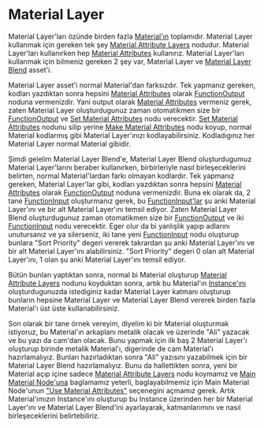 # Material Layer

Material Layer'ları özünde birden fazla [Material'ın](../Material) toplamıdır. Material Layer kullanmak için gereken tek şey [Material Attribute Layers](../../Editörler/Materyal%20Editörü/Nodlar#materialattributelayers) nodudur. Material Layer'ları kullanırken hep [Material Attributes](../../Editörler/Materyal%20Editörü/Terimler%20Sözlügü#material-attributes) kullanırız. Material Layer'ları kullanmak için bilmeniz gereken 2 şey var, Material Layer ve [Material Layer Blend](../Material%20Layer%20Blend) asset'i.

Material Layer asset'i normal Material'dan farksızdır. Tek yapmanız gereken, kodları yazdıktan sonra hepsini [Material Attributes](../../Editörler/Materyal%20Editörü/Terimler%20Sözlügü#material-attributes) olarak [FunctionOutput](../../Editörler/Materyal%20Editörü/Nodlar#functionoutput-%EF%B8%8F%EF%B8%8F%EF%B8%8F%EF%B8%8F%EF%B8%8F%EF%B8%8F) noduna vermenizdir. Yani output olarak [Material Attributes](../../Editörler/Materyal%20Editörü/Terimler%20Sözlügü#material-attributes) vermeniz gerek, zaten Material Layer oluşturdugunuz zaman otomatikmen size bir [FunctionOutput](../../Editörler/Materyal%20Editörü/Nodlar#functionoutput-%EF%B8%8F%EF%B8%8F%EF%B8%8F%EF%B8%8F%EF%B8%8F%EF%B8%8F) ve [Set Material Attributes](../../Editörler/Materyal%20Editörü/Nodlar#setmaterialattributes-%EF%B8%8F) nodu verecektir. [Set Material Attributes](../../Editörler/Materyal%20Editörü/Nodlar#setmaterialattributes-%EF%B8%8F) nodunu silip yerine [Make Material Attributes](../../Editörler/Materyal%20Editörü/Nodlar#makematerialattributes-%EF%B8%8F%EF%B8%8F%EF%B8%8F%EF%B8%8F%EF%B8%8F%EF%B8%8F) nodu koyup, normal Material kodlarmış gibi Material Layer'ınızı kodlayabilirsiniz. Kodladıgınız her Material Layer normal Material gibidir.

Şimdi gelelim Material Layer Blend'e, Material Layer Blend oluşturdugumuz Material Layer'larını beraber kullanırken, birbirleriyle nasıl birleşeceklerini belirten, normal Material'lardan farkı olmayan kodlardır. Tek yapmanız gereken, Material Layer'lar gibi, kodları yazdıktan sonra hepsini [Material Attributes](../../Editörler/Materyal%20Editörü/Terimler%20Sözlügü#material-attributes) olarak [FunctionOutput](../../Editörler/Materyal%20Editörü/Nodlar#functionoutput-%EF%B8%8F%EF%B8%8F%EF%B8%8F%EF%B8%8F%EF%B8%8F%EF%B8%8F) noduna vermenizdir. Buna ek olarak da, 2 tane [FunctionInput](../../Editörler/Materyal%20Editörü/Nodlar#functioninput-%EF%B8%8F%EF%B8%8F%EF%B8%8F%EF%B8%8F%EF%B8%8F%EF%B8%8F) oluşturmanız gerek, bu [FunctionInput'lar](../../Editörler/Materyal%20Editörü/Nodlar#functioninput-%EF%B8%8F%EF%B8%8F%EF%B8%8F%EF%B8%8F%EF%B8%8F%EF%B8%8F) şu anki Material Layer'ını ve bir alt Material Layer'ını temsil ediyor. Zaten Material Layer Blend oluşturdugunuz zaman otomatikmen size bir [FunctionOutput](../../Editörler/Materyal%20Editörü/Nodlar#functionoutput-%EF%B8%8F%EF%B8%8F%EF%B8%8F%EF%B8%8F%EF%B8%8F%EF%B8%8F) ve iki [FunctionInput](../../Editörler/Materyal%20Editörü/Nodlar#functioninput-%EF%B8%8F%EF%B8%8F%EF%B8%8F%EF%B8%8F%EF%B8%8F%EF%B8%8F) nodu verecektir. Eger olur da bi yanlışlık yapıp adlarını unutursanız ve ya silerseniz, iki tane yeni [FunctionInput](../../Editörler/Materyal%20Editörü/Nodlar#functioninput-%EF%B8%8F%EF%B8%8F%EF%B8%8F%EF%B8%8F%EF%B8%8F%EF%B8%8F) nodu oluşturup bunlara "Sort Priority" degeri vererek takrardan şu anki Material Layer'ını ve bir alt Material Layer'ını alabilirsiniz. "Sort Priority" degeri 0 olan alt Material Layer'ını, 1 olan şu anki Material Layer'ını temsil ediyor.

Bütün bunları yaptıktan sonra, normal bi Material oluşturup [Material Attribute Layers](../../Editörler/Materyal%20Editörü/Nodlar#materialattributelayers) nodunu koyduktan sonra, artık bu Material'ın [Instance'ını](../Material%20Instance) oluşturdugunuzda istediginiz kadar Material Layer katmanı oluşturup bunların hepsine Material Layer ve Material Layer Blend vererek birden fazla Material'ı üst üste kullanabilirsiniz.

Son olarak bir tane örnek vereyim, diyelim ki bir Material oluşturmak istiyoruz, bu Material'ın arkaplanı metalik olacak ve üzerinde "Ali" yazacak ve bu yazı da cam'dan olacak. Bunu yapmak için ilk baş 2 Material Layer'ı oluşturup birinde metalik Material'ı, digerinde de cam Material'ı hazırlamalıyız. Bunları hazırladıktan sonra "Ali" yazısını yazabilmek için bir Material Layer Blend hazırlamalıyız. Bunu da hallettikten sonra, yeni bir Material açıp içine sadece [Material Attribute Layers](../../Editörler/Materyal%20Editörü/Nodlar#materialattributelayers) nodu koymamız ve [Main Material Node'una](../../Editörler/Materyal%20Editörü/Graph/Main%20Material%20Node) baglamamız yeterli, baglayabilmemiz için Main Material Node'unun ["Use Material Attributes"](../../Editörler/Materyal%20Editörü/Graph/Main%20Material%20Node#use-material-attributes) seçenegini açmamız gerek. Artık Material'ımızın Instance'ını oluşturup bu Instance üzerinden her bir Material Layer'ını ve Material Layer Blend'ini ayarlayarak, katmanlarımını ve nasıl birleşeceklerini belirtebiliriz.
